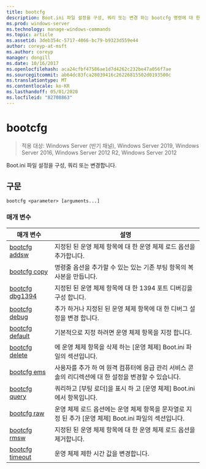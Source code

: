 ```yaml
---
title: bootcfg
description: Boot.ini 파일 설정을 구성, 쿼리 또는 변경 하는 bootcfg 명령에 대 한 참조 항목입니다.
ms.prod: windows-server
ms.technology: manage-windows-commands
ms.topic: article
ms.assetid: 3deb354c-5717-4066-bc79-b9323d559e44
author: coreyp-at-msft
ms.author: coreyp
manager: dongill
ms.date: 10/16/2017
ms.openlocfilehash: aca24cfbf47586ae1d7d4262c232be47a056f7ae
ms.sourcegitcommit: ab64dc83fca28039416c26226815502d0193500c
ms.translationtype: MT
ms.contentlocale: ko-KR
ms.lasthandoff: 05/01/2020
ms.locfileid: "82708863"
---
```

# <a name="bootcfg"></a>bootcfg

> 적용 대상: Windows Server (반기 채널), Windows Server 2019, Windows Server 2016, Windows Server 2012 R2, Windows Server 2012

Boot.ini 파일 설정을 구성, 쿼리 또는 변경합니다.

## <a name="syntax"></a>구문

```  
bootcfg <parameter> [arguments...]  
```

### <a name="parameters"></a>매개 변수

| 매개 변수 | 설명 |
| --------- | ----------- |
| [bootcfg addsw](bootcfg-addsw.md) | 지정된 된 운영 체제 항목에 대 한 운영 체제 로드 옵션을 추가합니다. |
| [bootcfg copy](bootcfg-copy.md) | 명령줄 옵션을 추가할 수 있는 있는 기존 부팅 항목의 복사본을 만듭니다. |
| [bootcfg dbg1394](bootcfg-dbg1394.md) | 지정된 된 운영 체제 항목에 대 한 1394 포트 디버깅을 구성 합니다. |
| [bootcfg debug](bootcfg-debug.md) | 추가 하거나 지정된 된 운영 체제 항목에 대 한 디버그 설정을 변경 합니다. |
| [bootcfg default](bootcfg-default.md) | 기본적으로 지정 하려면 운영 체제 항목을 지정 합니다. |
| [bootcfg delete](bootcfg-delete.md) | 에 운영 체제 항목을 삭제 하는 [운영 체제] Boot.ini 파일의 섹션입니다. |
| [bootcfg ems](bootcfg-ems.md) | 사용자를 추가 하 여 원격 컴퓨터에 응급 관리 서비스 콘솔의 리디렉션에 대 한 설정을 변경할 수 있습니다. |
| [bootcfg query](bootcfg-query.md) | 쿼리하고 [부팅 로더]을 표시 하 고 [운영 체제] Boot.ini에서 항목입니다. |
| [bootcfg raw](bootcfg-raw.md) | 운영 체제 로드 옵션에는 운영 체제 항목을 문자열로 지정 된 추가 [운영 체제] Boot.ini 파일의 섹션입니다. |
| [bootcfg rmsw](bootcfg-rmsw.md) | 지정된 된 운영 체제 항목에 대 한 운영 체제 로드 옵션을 제거합니다. |
| [bootcfg timeout](bootcfg-timeout.md) | 운영 체제 제한 시간 값을 변경합니다. |
